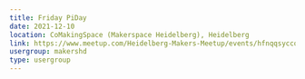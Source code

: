```yaml
---
title: Friday PiDay
date: 2021-12-10
location: CoMakingSpace (Makerspace Heidelberg), Heidelberg
link: https://www.meetup.com/Heidelberg-Makers-Meetup/events/hfnqqsyccqbnb/
usergroup: makershd
type: usergroup
---
```

